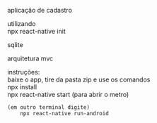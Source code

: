 aplicação de cadastro  

utilizando  
npx react-native init   

sqlite  

arquitetura mvc  

instruções:  
baixe o app, tire da pasta zip e use os comandos  
        npx install  
        npx react-native start (para abrir o metro)

    (em outro terminal digite)
        npx react-native run-android

